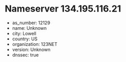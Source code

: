 # Nameserver 134.195.116.21

* as_number: 12129
* name: Unknown
* city: Lowell
* country: US
* organization: 123NET
* version: Unknown
* dnssec: true

